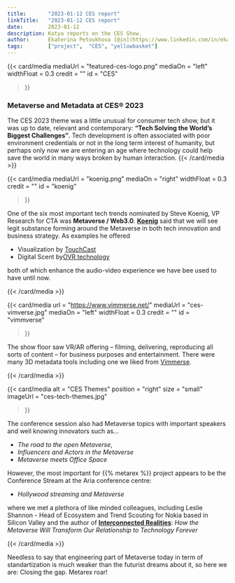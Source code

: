```yaml
---
title:       "2023-01-12 CES report"
linkTitle:   "2023-01-12 CES report"
date:        2023-01-12
description: Katya reports on the CES Show.
author:      Ekaterina Petoukhova [@in](https://www.linkedin.com/in/ekaterina-petoukhova-84141959/)
tags:        ["project",  "CES", "yellowbasket"]
---
```


{{< card/media
  mediaUrl =   "featured-ces-logo.png"
  mediaOn  =   "left"
  widthFloat = 0.3
  credit   =   ""
  id       =   "CES"
>}}

### Metaverse and Metadata at CES® 2023

The CES 2023 theme was a little unusual for consumer tech show, but it was up to
date, relevant and contemporary: **“Tech Solving the World’s Biggest
Challenges”**. Tech development is often associated with poor environment
credentials or not in the long term interest of humanity, but perhaps only now
we are entering an age where technology could help save the world in many ways
broken by human interaction.
{{< /card/media >}}
<!-- ####################################################################### -->

{{< card/media
  mediaUrl =   "koenig.png"
  mediaOn  =   "right"
  widthFloat = 0.3
  credit   =   ""
  id       =   "koenig"
>}}

One of the six most important tech trends nominated by Steve Koenig, VP Research
for CTA was **Metaverse / Web3.0**.
**[Koenig](https://www.youtube.com/watch?v=Xp3SqNVRM68)** said that we will see
legit substance forming around the Metaverse in both tech innovation and
business strategy. As examples he offered

* Visualization by [TouchCast](https://touchcast.com/touchcast-home)
* Digital Scent by[OVR technology](https://ovrtechnology.com/)

both of which enhance the audio-video experience we have bee used to have until
now.

{{< /card/media >}}

<!-- ####################################################################### -->

{{< card/media
  url =       "<https://www.vimmerse.net/>"
  mediaUrl =  "ces-vimverse.jpg"
  mediaOn  =  "left"
  widthFloat = 0.3
  credit   =  ""
  id       =  "vimmverse"
>}}

The show floor saw VR/AR offering – filming, delivering, reproducing
all sorts of content – for business purposes and entertainment. There were many
3D metadata tools including one we liked from [Vimmerse](https://www.vimmerse.net/).

{{< /card/media >}}

<!-- ####################################################################### -->

{{< card/media
    alt =      "CES Themes"
    position = "right"
    size =     "small"
    imageUrl = "ces-tech-themes.jpg"
>}}

The conference session also had Metaverse topics with important speakers and well
knowing innovators such as...

* _The road to the open Metaverse_,
* _Influencers and Actors in the Metaverse_
* _Metaverse meets Office Space_

However, the most important for {{% metarex %}} project appears to be the
Conference Stream at the Aria conference centre:

* _Hollywood streaming and Metaverse_

where we met a plethora of like minded colleagues, including Leslie Shannon -
Head of Ecosystem and Trend Scouting for Nokia based in Silicon Valley and the
author of **[Interconnected Realities]**:
_How the Metaverse Will Transform Our Relationship to Technology Forever_

{{< /card/media >}}

<!-- ####################################################################### -->

Needless to say that engineering part of Metaverse today in term of
standartization is much weaker than the futurist dreams about it, so here we
are: Closing the gap. Metarex roar!

<!-- ####################################################################### -->

[Interconnected Realities]: https://www.amazon.com/Interconnected-Realities-Metaverse-Relationship-Technology/dp/1394160844
